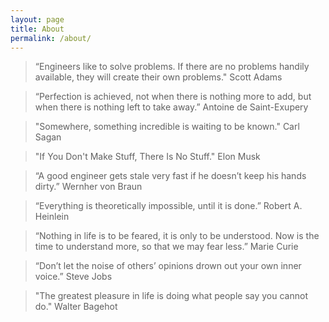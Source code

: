 ```yaml
---
layout: page
title: About
permalink: /about/
---
```

> “Engineers like to solve problems. If there are no problems handily available, they will create their own problems."
Scott Adams

> “Perfection is achieved, not when there is nothing more to add, but when there is nothing left to take away.”
Antoine de Saint-Exupery

> "Somewhere, something incredible is waiting to be known."
Carl Sagan

> "If You Don't Make Stuff, There Is No Stuff."
Elon Musk

> “A good engineer gets stale very fast if he doesn’t keep his hands dirty.” 
Wernher von Braun

> “Everything is theoretically impossible, until it is done.” 
Robert A. Heinlein

> “Nothing in life is to be feared, it is only to be understood. Now is the time to understand more, so that we may fear less.” 
Marie Curie

> “Don’t let the noise of others’ opinions drown out your own inner voice.”
Steve Jobs

> "The greatest pleasure in life is doing what people say you cannot do."
Walter Bagehot
